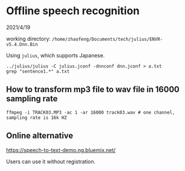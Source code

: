 # Offline speech recognition
2021/4/19

working directory:
`/home/zhaofeng/Documents/tech/julius/ENVR-v5.4.Dnn.Bin`

Using `julius`, which supports Japanese.
```
../julius/julius -C julius.jconf -dnnconf dnn.jconf > a.txt
grep "sentence1.*" a.txt
```

## How to transform mp3 file to wav file in 16000 sampling rate

```shell
ffmpeg -i TRACK03.MP3 -ac 1 -ar 16000 track03.wav # one channel, sampling rate is 16k HZ
```

## Online alternative
https://speech-to-text-demo.ng.bluemix.net/

Users can use it without registration.